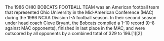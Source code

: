 The 1986 OHIO BOBCATS FOOTBALL TEAM was an American football team that represented Ohio University in the Mid-American Conference (MAC) during the 1986 NCAA Division I-A football season. In their second season under head coach Cleve Bryant, the Bobcats compiled a 1–10 record (0–8 against MAC opponents), finished in last place in the MAC, and were outscored by all opponents by a combined total of 329 to 196.[1][2]
